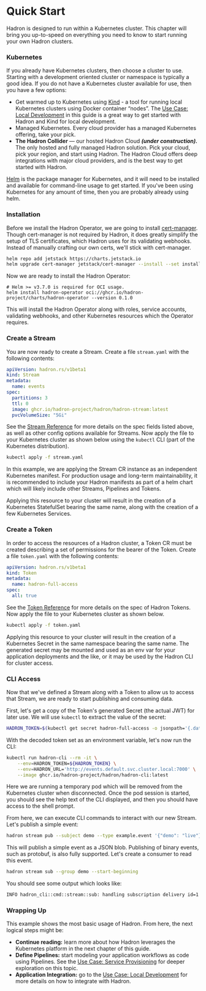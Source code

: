 Quick Start
===========
Hadron is designed to run within a Kubernetes cluster. This chapter will bring you up-to-speed on everything you need to know to start running your own Hadron clusters.

### Kubernetes
If you already have Kubernetes clusters, then choose a cluster to use. Starting with a development oriented cluster or namespace is typically a good idea. If you do not have a Kubernetes cluster available for use, then you have a few options:

- Get warmed up to Kubernetes using [Kind](https://kind.sigs.k8s.io/) - a tool for running local Kubernetes clusters using Docker container “nodes”. The [Use Case: Local Development](../usecases/local-development.md) in this guide is a great way to get started with Hadron and Kind for local development.
- Managed Kubernetes. Every cloud provider has a managed Kubernetes offering, take your pick.
- **The Hadron Collider** — our hosted Hadron Cloud **_(under construction)._** The only hosted and fully managed Hadron solution. Pick your cloud, pick your region, and start using Hadron. The Hadron Cloud offers deep integrations with major cloud providers, and is the best way to get started with Hadron.

[Helm](https://helm.sh/) is the package manager for Kubernetes, and it will need to be installed and available for command-line usage to get started. If you've been using Kubernetes for any amount of time, then you are probably already using helm.

### Installation
Before we install the Hadron Operator, we are going to install [cert-manager](https://cert-manager.io/). Though cert-manager is not required by Hadron, it does greatly simplify the setup of TLS certificates, which Hadron uses for its validating webhooks. Instead of manually crafting our own certs, we'll stick with cert-manager.

```sh
helm repo add jetstack https://charts.jetstack.io
helm upgrade cert-manager jetstack/cert-manager --install --set installCRDs=true
```

Now we are ready to install the Hadron Operator:

```
# Helm >= v3.7.0 is required for OCI usage.
helm install hadron-operator oci://ghcr.io/hadron-project/charts/hadron-operator --version 0.1.0
```

This will install the Hadron Operator along with roles, service accounts, validating webhooks, and other Kubernetes resources which the Operator requires.

### Create a Stream
You are now ready to create a Stream. Create a file `stream.yaml` with the following contents:

```yaml
apiVersion: hadron.rs/v1beta1
kind: Stream
metadata:
  name: events
spec:
  partitions: 3
  ttl: 0
  image: ghcr.io/hadron-project/hadron/hadron-stream:latest
  pvcVolumeSize: "5Gi"
```

<!-- TODO: ensure image tag is live. -->

See the [Stream Reference](../reference/streams.md) for more details on the spec fields listed above, as well as other config options available for Streams. Now apply the file to your Kubernetes cluster as shown below using the `kubectl` CLI (part of the Kubernetes distribution).

```sh
kubectl apply -f stream.yaml
```

In this example, we are applying the Stream CR instance as an independent Kubernetes manifest. For production usage and long-term maintainability, it is recommended to include your Hadron manifests as part of a helm chart which will likely include other Streams, Pipelines and Tokens.

Applying this resource to your cluster will result in the creation of a Kubernetes StatefulSet bearing the same name, along with the creation of a few Kubernetes Services.

### Create a Token
In order to access the resources of a Hadron cluster, a Token CR must be created describing a set of permissions for the bearer of the Token. Create a file `token.yaml` with the following contents:

```yaml
apiVersion: hadron.rs/v1beta1
kind: Token
metadata:
  name: hadron-full-access
spec:
  all: true
```

See the [Token Reference](../reference/tokens.md) for more details on the spec of Hadron Tokens. Now apply the file to your Kubernetes cluster as shown below.

```sh
kubectl apply -f token.yaml
```

Applying this resource to your cluster will result in the creation of a Kubernetes Secret in the same namespace bearing the same name. The generated secret may be mounted and used as an env var for your application deployments and the like, or it may be used by the Hadron CLI for cluster access.

### CLI Access
Now that we've defined a Stream along with a Token to allow us to access that Stream, we are ready to start publishing and consuming data.

First, let's get a copy of the Token's generated Secret (the actual JWT) for later use. We will use `kubectl` to extract the value of the secret:

```sh
HADRON_TOKEN=$(kubectl get secret hadron-full-access -o jsonpath='{.data.token}' | base64 --decode)
```

With the decoded token set as an environment variable, let's now run the CLI:

```sh
kubectl run hadron-cli --rm -it \
    --env=HADRON_TOKEN=${HADRON_TOKEN} \
    --env=HADRON_URL='http://events.default.svc.cluster.local:7000' \
    --image ghcr.io/hadron-project/hadron/hadron-cli:latest
```

<!-- TODO: ensure image tag is live. -->

Here we are running a temporary pod which will be removed from the Kubernetes cluster when disconnected. Once the pod session is started, you should see the help text of the CLI displayed, and then you should have access to the shell prompt.

From here, we can execute CLI commands to interact with our new Stream. Let's publish a simple event:

```sh
hadron stream pub --subject demo --type example.event '{"demo": "live"}'
```

This will publish a simple event as a JSON blob. Publishing of binary events, such as protobuf, is also fully supported. Let's create a consumer to read this event.

```sh
hadron stream sub --group demo --start-beginning
```

You should see some output which looks like:

```sh
INFO hadron_cli::cmd::stream::sub: handling subscription delivery id=1 source=/example.hadron.rs/events/2 specversion=1.0 type=example.event subject=demo optattrs={} data='{"demo": "live"}'
```

### Wrapping Up
This example shows the most basic usage of Hadron. From here, the next logical steps might be:

- **Continue reading:** learn more about how Hadron leverages the Kubernetes platform in the next chapter of this guide.
- **Define Pipelines:** start modeling your application workflows as code using Pipelines. See the [Use Case: Service Provisioning](../usecases/service-provisioning.md) for deeper exploration on this topic.
- **Application Integration:** go to the [Use Case: Local Development](../usecases/local-development.md) for more details on how to integrate with Hadron.
